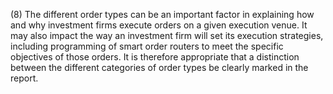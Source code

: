 (8) The different order types can be an important factor in explaining how and why investment firms execute orders on a given execution venue. It may also impact the way an investment firm will set its execution strategies, including programming of smart order routers to meet the specific objectives of those orders. It is therefore appropriate that a distinction between the different categories of order types be clearly marked in the report.